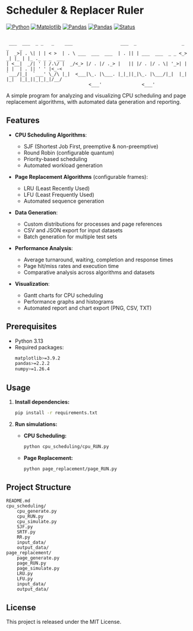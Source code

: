 # Scheduler & Replacer Ruler 

[![Python](https://img.shields.io/badge/Python-3.13-blue.svg)](https://www.python.org/)
[![Matplotlib](https://img.shields.io/badge/Matplotlib-3.9.2-red.svg)](https://pypi.org/project/matplotlib/)
[![Pandas](https://img.shields.io/badge/Pandas-2.2.2-yellow.svg)](https://pypi.org/project/pandas/)
[![Pandas](https://img.shields.io/badge/Numpy-1.26.4-green.svg)](https://pypi.org/project/pandas/)
[![Status](https://img.shields.io/badge/Status-Beta-orange.svg)]()

```

 ___  ___  _ _   _    ___                  ___  _                 _    _    _              
|  _>| . \| | | < >  | . \ ___  ___  ___  | . || | ___  ___  _ _ <_> _| |_ | |_ ._ _ _  ___
| <__|  _/| ' | /.\/ |  _/<_> |/ . |/ ._> |   || |/ . |/ . \| '_>| |  | |  | . || ' ' |<_-<
`___/|_|  `___' \_/\ |_|  <___|\_. |\___. |_|_||_|\_. |\___/|_|  |_|  |_|  |_|_||_|_|_|/__/
                               <___'               <___'                                   

```

A simple program for analyzing and visualizing CPU scheduling and page replacement algorithms, with automated data generation and reporting.

## Features

- **CPU Scheduling Algorithms**:
  - SJF (Shortest Job First, preemptive & non-preemptive)
  - Round Robin (configurable quantum)
  - Priority-based scheduling
  - Automated workload generation

- **Page Replacement Algorithms** (configurable frames):
  - LRU (Least Recently Used)
  - LFU (Least Frequently Used)
  - Automated sequence generation

- **Data Generation**:
  - Custom distributions for processes and page references
  - CSV and JSON export for input datasets
  - Batch generation for multiple test sets

- **Performance Analysis**:
  - Average turnaround, waiting, completion and response times
  - Page hit/miss rates and execution time
  - Comparative analysis across algorithms and datasets

- **Visualization**:
  - Gantt charts for CPU scheduling
  - Performance graphs and histograms
  - Automated report and chart export (PNG, CSV, TXT)

## Prerequisites

- Python 3.13
- Required packages:
  ```bash
  matplotlib>=3.9.2
  pandas>=2.2.2
  numpy>=1.26.4
  ```

## Usage

1. **Install dependencies:**
   ```bash
   pip install -r requirements.txt
   ```

3. **Run simulations:**
   - **CPU Scheduling:**
     ```bash
     python cpu_scheduling/cpu_RUN.py
     ```
   - **Page Replacement:**
     ```bash
     python page_replacement/page_RUN.py
     ```


## Project Structure

```
README.md
cpu_scheduling/
    cpu_generate.py
    cpu_RUN.py
    cpu_simulate.py
    SJF.py
    SRTF.py
    RR.py
    input_data/
    output_data/
page_replacement/
    page_generate.py
    page_RUN.py
    page_simulate.py
    LRU.py
    LFU.py
    input_data/
    output_data/
```

## License

This project is released under the MIT License.
